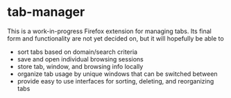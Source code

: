 # tab-manager

This is a work-in-progress Firefox extension for managing tabs. Its final form and functionality are not yet decided on, but it will hopefully be able to

* sort tabs based on domain/search criteria
* save and open individual browsing sessions
* store tab, window, and browsing info locally
* organize tab usage by unique windows that can be switched between
* provide easy to use interfaces for sorting, deleting, and reorganizing tabs
